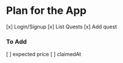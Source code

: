 # Plan for the App

[x] Login/Signup
[x] List Quests
[x] Add quest

### To Add

[ ] expected price
[ ] claimedAt
